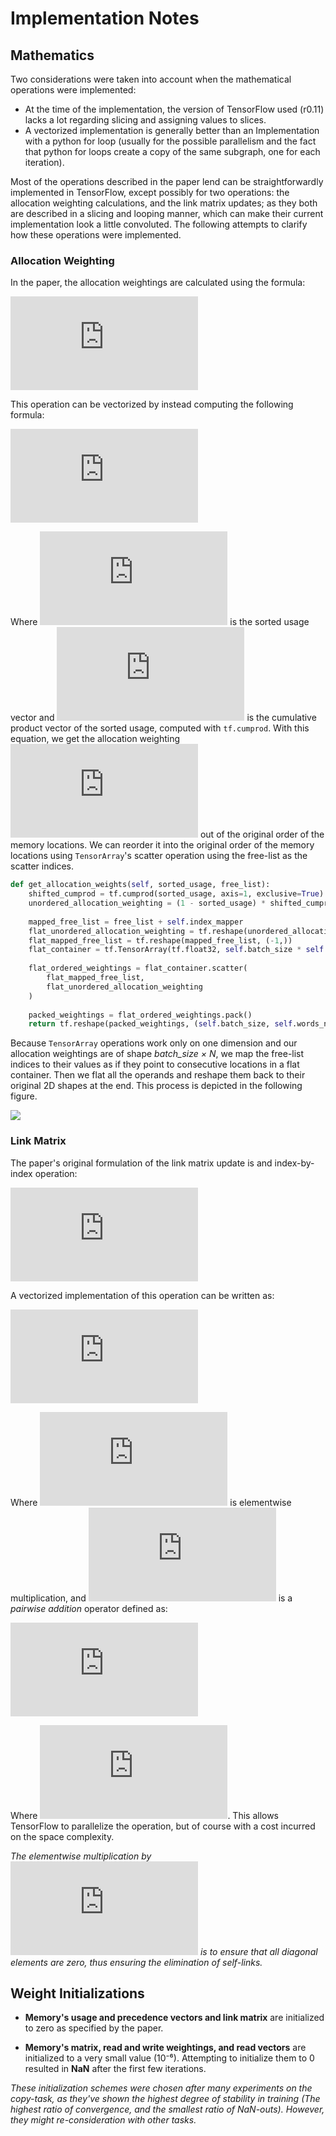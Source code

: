 # Implementation Notes

## Mathematics

Two considerations were taken into account when the mathematical operations were implemented:

- At the time of the implementation, the version of TensorFlow used (r0.11) lacks a lot regarding slicing and assigning values to slices.
- A vectorized implementation is generally better than an Implementation with a python for loop (usually for the possible parallelism and the fact that python for loops create a copy of the same subgraph, one for each iteration).

Most of the operations described in the paper lend can be straightforwardly implemented in TensorFlow, except possibly for two operations: the allocation weighting calculations, and the link matrix updates; as they both are described in a slicing and looping manner, which can make their current implementation look a little convoluted. The following attempts to clarify how these operations were implemented.

### Allocation Weighting

In the paper, the allocation weightings are calculated using the formula:

![](https://latex.codecogs.com/gif.latex?a_t%5B%5Cphi_t%5Bj%5D%5D%20%3D%20%281%20-%20u_t%5B%5Cphi_t%5Bj%5D%5D%29%5Cprod_%7Bi%3D1%7D%5E%7Bj-1%7Du_t%5B%5Cphi_t%5Bi%5D%5D)

This operation can be vectorized by instead computing the following formula:

![](https://latex.codecogs.com/gif.latex?%5Chat%7Ba%7D_t%20%3D%20%5Cleft%28%201%20-%20%5Chat%7Bu%7D_t%20%5Cright%29%5CPi_t%5E%5Chat%7Bu%7D)

Where ![](https://latex.codecogs.com/gif.latex?%5Chat%7Bu%7D_t) is the sorted usage vector and ![](https://latex.codecogs.com/gif.latex?%5CPi%5E%7B%5Chat%7Bu%7D%7D_t) is the cumulative product vector of the sorted usage, computed with `tf.cumprod`. With this equation, we get the allocation weighting ![](https://latex.codecogs.com/gif.latex?%5Chat%7Ba%7D_t) out of the original order of the memory locations. We can reorder it into the original order of the memory locations using `TensorArray`'s scatter operation using the free-list as the scatter indices.

```python
def get_allocation_weights(self, sorted_usage, free_list):
    shifted_cumprod = tf.cumprod(sorted_usage, axis=1, exclusive=True)
    unordered_allocation_weighting = (1 - sorted_usage) * shifted_cumprod
    
    mapped_free_list = free_list + self.index_mapper
    flat_unordered_allocation_weighting = tf.reshape(unordered_allocation_weighting, (-1,))
    flat_mapped_free_list = tf.reshape(mapped_free_list, (-1,))
    flat_container = tf.TensorArray(tf.float32, self.batch_size * self.words_num)
    
    flat_ordered_weightings = flat_container.scatter(
        flat_mapped_free_list,
        flat_unordered_allocation_weighting
    )
    
    packed_weightings = flat_ordered_weightings.pack()
    return tf.reshape(packed_weightings, (self.batch_size, self.words_num))

```

Because `TensorArray` operations work only on one dimension and our allocation weightings are of shape *batch_size × N*, we map the free-list indices to their values as if they point to consecutive locations in a flat container. Then we flat all the operands and reshape them back to their original 2D shapes at the end. This process is depicted in the following figure.

![](../assets/allocation_weighting.png)

### Link Matrix

 The paper's original formulation of the link matrix update is and index-by-index operation:

 ![](https://latex.codecogs.com/gif.latex?L_t%5Bi%2Cj%5D%20%3D%20%281%20-%20%5Cmathbf%7Bw%7D%5E%7Bw%7D_%7Bt%7D%5Bi%5D%20-%20%5Cmathbf%7Bw%7D%5E%7Bw%7D_%7Bt%7D%5Bj%5D%29L_%7Bt-1%7D%5Bi%2Cj%5D%20&plus;%20%5Cmathbf%7Bw%7D%5E%7Bw%7D_%7Bt%7D%5Bi%5D%5Cmathbf%7Bp%7D_%7Bt-1%7D%5Bj%5D)

A vectorized implementation of this operation can be written as:

![](https://latex.codecogs.com/gif.latex?L_t%20%3D%20%5B%281%20-%20%28%5Cmathbf%7Bw%7D_t%5E%7Bw%7D%5Coplus%20%5Cmathbf%7Bw%7D_t%5E%7Bw%7D%29%29%5Ccirc%20L_%7Bt-1%7D%20&plus;%20%5Cmathbf%7Bw%7D_t%5E%7Bw%7D%5Cmathbf%7Bp%7D_%7Bt-1%7D%5D%5Ccirc%20%281-I%29)

Where ![](https://latex.codecogs.com/gif.latex?%5Ccirc) is elementwise multiplication, and ![](https://latex.codecogs.com/gif.latex?%5Coplus) is a *pairwise addition* operator defined as:

![](https://latex.codecogs.com/gif.latex?u%20%5Coplus%20v%20%3D%20%5Cbegin%7Bpmatrix%7D%20u_1%20&plus;%20v_1%20%26%20%5Chdots%20%26%20u_1&plus;v_n%20%5C%5C%20%5Cvdots%20%26%20%5Cddots%20%26%20%5Cvdots%5C%5C%20u_n&plus;v_1%20%26%20%5Chdots%20%26%20u_n&plus;v_n%20%5Cend%7Bpmatrix%7D)

Where ![](https://latex.codecogs.com/gif.latex?%5Cinline%20u%2Cv%20%5Cin%20%5Cmathbb%7BR%7D%5En). This allows TensorFlow to parallelize the operation, but of course with a cost incurred on the space complexity.

*The elementwise multiplication by ![](https://latex.codecogs.com/gif.latex?%5Cinline%20%5Cmathit%7B1%20-%20I%7D) is to ensure that all diagonal elements are zero, thus ensuring the elimination of self-links.*


## Weight Initializations

* **Memory's usage and precedence vectors and link matrix** are initialized to zero as specified by the paper.

* **Memory's matrix, read and write weightings, and read vectors** are initialized to a very small value (10⁻⁶). Attempting to initialize them to 0 resulted in **NaN** after the first few iterations.

*These initialization schemes were chosen after many experiments on the copy-task, as they've shown the highest degree of stability in training (The highest ratio of convergence, and the smallest ratio of NaN-outs). However, they might re-consideration with other tasks.*

